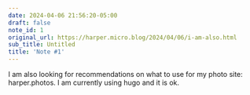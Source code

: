 ```yaml
---
date: 2024-04-06 21:56:20-05:00
draft: false
note_id: 1
original_url: https://harper.micro.blog/2024/04/06/i-am-also.html
sub_title: Untitled
title: 'Note #1'
---
```


I am also looking for recommendations on what to use for my photo site: harper.photos. I am currently using hugo and it is ok.